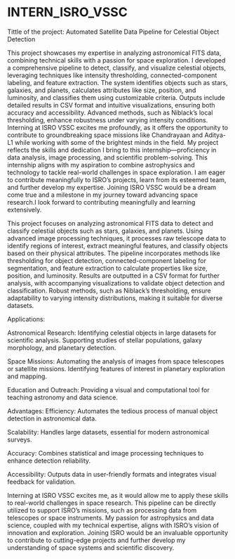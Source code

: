 # INTERN_ISRO_VSSC
 Tittle of the project: Automated Satellite Data Pipeline for Celestial Object Detection

This project showcases my expertise in analyzing astronomical FITS data, combining technical skills with a passion for space exploration. I developed a comprehensive pipeline to detect, classify, and visualize celestial objects, leveraging techniques like intensity thresholding, connected-component labeling, and feature extraction. The system identifies objects such as stars, galaxies, and planets, calculates attributes like size, position, and luminosity, and classifies them using customizable criteria. Outputs include detailed results in CSV format and intuitive visualizations, ensuring both accuracy and accessibility. Advanced methods, such as Niblack’s local thresholding, enhance robustness under varying intensity conditions.
Interning at ISRO VSSC excites me profoundly, as it offers the opportunity to contribute to groundbreaking space missions like Chandrayaan and Aditya-L1 while working with some of the brightest minds in the field. My project reflects the skills and dedication I bring to this internship—proficiency in data analysis, image processing, and scientific problem-solving.
This internship aligns with my aspiration to combine astrophysics and technology to tackle real-world challenges in space exploration. I am eager to contribute meaningfully to ISRO’s projects, learn from its esteemed team, and further develop my expertise. Joining ISRO VSSC would be a dream come true and a milestone in my journey toward advancing space research.I look forward to contributing meaningfully and learning extensively.

This project focuses on analyzing astronomical FITS data to detect and classify celestial objects such as stars, galaxies, and planets. Using advanced image processing techniques, it processes raw telescope data to identify regions of interest, extract meaningful features, and classify objects based on their physical attributes. The pipeline incorporates methods like thresholding for object detection, connected-component labeling for segmentation, and feature extraction to calculate properties like size, position, and luminosity. Results are outputted in a CSV format for further analysis, with accompanying visualizations to validate object detection and classification. Robust methods, such as Niblack’s thresholding, ensure adaptability to varying intensity distributions, making it suitable for diverse datasets.

Applications:

Astronomical Research:
Identifying celestial objects in large datasets for scientific analysis.
Supporting studies of stellar populations, galaxy morphology, and planetary detection.

Space Missions:
Automating the analysis of images from space telescopes or satellite missions.
Identifying features of interest in planetary exploration and mapping.

Education and Outreach:
Providing a visual and computational tool for teaching astronomy and data science.

Advantages:
Efficiency: Automates the tedious process of manual object detection in astronomical data.

Scalability: Handles large datasets, essential for modern astronomical surveys.

Accuracy: Combines statistical and image processing techniques to enhance detection reliability.

Accessibility: Outputs data in user-friendly formats and integrates visual feedback for validation.

Interning at ISRO VSSC excites me, as it would allow me to apply these skills to real-world challenges in space research. This pipeline can be directly utilized to support ISRO’s missions, such as processing data from telescopes or space instruments. My passion for astrophysics and data science, coupled with my technical expertise, aligns with ISRO’s vision of innovation and exploration. Joining ISRO would be an invaluable opportunity to contribute to cutting-edge projects and further develop my understanding of space systems and scientific discovery.
